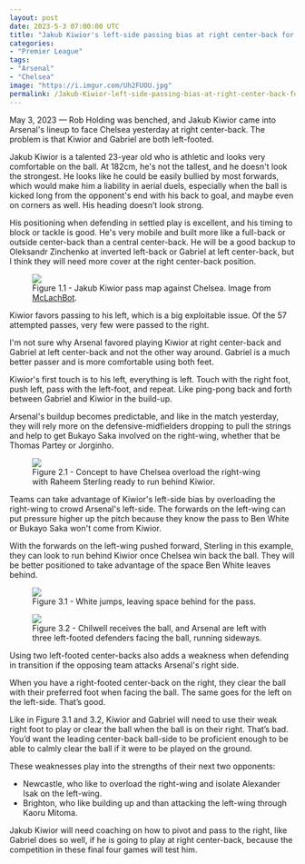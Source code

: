 ```yaml
---
layout: post
date: 2023-5-3 07:00:00 UTC
title: "Jakub Kiwior's left-side passing bias at right center-back for Arsenal"
categories: 
- "Premier League"
tags: 
- "Arsenal"
- "Chelsea"
image: "https://i.imgur.com/Uh2FUOU.jpg"
permalink: /Jakub-Kiwior-left-side-passing-bias-at-right-center-back-for-Arsenal/
---
```


May 3, 2023 — Rob Holding was benched, and Jakub Kiwior came into Arsenal's lineup to face Chelsea yesterday at right center-back. The problem is that Kiwior and Gabriel are both left-footed.

<!---more--->

Jakub Kiwior is a talented 23-year old who is athletic and looks very comfortable on the ball. At 182cm, he's not the tallest, and he doesn't look the strongest. He looks like he could be easily bullied by most forwards, which would make him a liability in aerial duels, especially when the ball is kicked long from the opponent's end with his back to goal, and maybe even on corners as well. His heading doesn’t look strong. 

His positioning when defending in settled play is excellent, and his timing to block or tackle is good. He's very mobile and built more like a full-back or outside center-back than a central center-back. He will be a good backup to Oleksandr Zinchenko at inverted left-back or Gabriel at left center-back, but I think they will need more cover at the right center-back position. 

<figure>
    <img src="https://i.imgur.com/DZ6brTC.jpg">
    <figcaption>Figure 1.1 - Jakub Kiwior pass map against Chelsea. Image from <a href="https://twitter.com/mclachbot/status/1653506172207415303?s=46&t=YC8lQJTh43E_mBQW40Ct2g">McLachBot</a>.</figcaption>
</figure>

Kiwior favors passing to his left, which is a big exploitable issue. Of the 57 attempted passes, very few were passed to the right.

I'm not sure why Arsenal favored playing Kiwior at right center-back and Gabriel at left center-back and not the other way around. Gabriel is a much better passer and is more comfortable using both feet.

Kiwior's first touch is to his left, everything is left. Touch with the right foot, push left, pass with the left-foot, and repeat. Like ping-pong back and forth between Gabriel and Kiwior in the build-up.

Arsenal's buildup becomes predictable, and like in the match yesterday, they will rely more on the defensive-midfielders dropping to pull the strings and help to get Bukayo Saka involved on the right-wing, whether that be Thomas Partey or Jorginho.

<figure>
    <img src="https://i.imgur.com/WCHqEMD.jpg">
    <figcaption>Figure 2.1 - Concept to have Chelsea overload the right-wing with Raheem Sterling ready to run behind Kiwior.</figcaption>
</figure>

Teams can take advantage of Kiwior's left-side bias by overloading the right-wing to crowd Arsenal's left-side. The forwards on the left-wing can put pressure higher up the pitch because they know the pass to Ben White or Bukayo Saka won't come from Kiwior.

With the forwards on the left-wing pushed forward, Sterling in this example, they can look to run behind Kiwior once Chelsea win back the ball. They will be better positioned to take advantage of the space Ben White leaves behind.

<figure>
    <img src="https://i.imgur.com/mZ3NJqR.jpg">
    <figcaption>Figure 3.1 - White jumps, leaving space behind for the pass.</figcaption>
</figure> 

<figure>
    <img src="https://i.imgur.com/Uh2FUOU.jpg">
    <figcaption>Figure 3.2 - Chilwell receives the ball, and Arsenal are left with three left-footed defenders facing the ball, running sideways.</figcaption>
</figure> 

Using two left-footed center-backs also adds a weakness when defending in transition if the opposing team attacks Arsenal's right side. 

When you have a right-footed center-back on the right, they clear the ball with their preferred foot when facing the ball. The same goes for the left on the left-side. That’s good. 

Like in Figure 3.1 and 3.2, Kiwior and Gabriel will need to use their weak right foot to play or clear the ball when the ball is on their right. That’s bad. You’d want the leading center-back ball-side to be proficient enough to be able to calmly clear the ball if it were to be played on the ground. 

These weaknesses play into the strengths of their next two opponents: 

- Newcastle, who like to overload the right-wing and isolate Alexander Isak on the left-wing. 
- Brighton, who like building up and than attacking the left-wing through Kaoru Mitoma. 

Jakub Kiwior will need coaching on how to pivot and pass to the right, like Gabriel does so well, if he is going to play at right center-back, because the competition in these final four games will test him.
